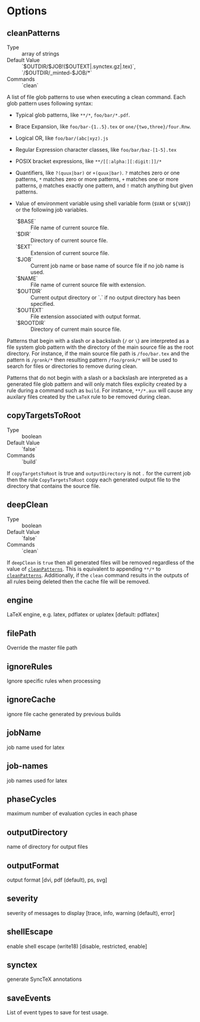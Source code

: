 # Options

## cleanPatterns

<dl>
  <dt>Type</dt>
  <dd>array of strings</dd>

  <dt>Default Value</dt>
  <dd>`$OUTDIR/$JOB!($OUTEXT|.synctex.gz|.tex)`, `/$OUTDIR/_minted-$JOB/*`</dd>

  <dt>Commands</dt>
  <dd>`clean`</dd>
</dl>

A list of file glob patterns to use when executing a clean command. Each glob
pattern uses following syntax:

- Typical glob patterns, like `**/*`, `foo/bar/*.pdf`.
- Brace Expansion, like `foo/bar-{1..5}.tex` or `one/{two,three}/four.Rnw`.
- Logical OR, like `foo/bar/(abc|xyz).js`
- Regular Expression character classes, like `foo/bar/baz-[1-5].tex`
- POSIX bracket expressions, like `**/[[:alpha:][:digit:]]/*`
- Quantifiers, like `?(quux|bar)` or `+(quux|bar)`. `?` matches zero or one
  patterns, `*` matches zero or more patterns, `+` matches one or more patterns,
  `@` matches exactly one pattern, and `!` match anything but given patterns.
- Value of environment variable using shell variable form (`$VAR` or `${VAR}`)
  or the following job variables.
  <dl>
    <dt>`$BASE`</dt>
    <dd>File name of current source file.</dd>

    <dt>`$DIR`</dt>
    <dd>Directory of current source file.</dd>

    <dt>`$EXT`</dt>
    <dd>Extension of current source file.</dd>

    <dt>`$JOB`</dt>
    <dd>Current job name or base name of source file if no job name is
    used.</dd>

    <dt>`$NAME`</dt>
    <dd>File name of current source file with extension.</dd>

    <dt>`$OUTDIR`</dt>
    <dd>Current output directory or `.` if no output directory has been
    specified.</dd>

    <dt>`$OUTEXT`</dt>
    <dd>File extension associated with output format.</dd>

    <dt>`$ROOTDIR`</dt>
    <dd>Directory of current main source file.</dd>
  </dl>

Patterns that begin with a slash or a backslash (`/` or `\`) are interpreted as
a file system glob pattern with the directory of the main source file as the
root directory. For instance, if the main source file path is `/foo/bar.tex` and
the pattern is `/gronk/*` then resulting pattern `/foo/gronk/*` will be used to
search for files or directories to remove during clean.

Patterns that do not begin with a slash or a backslash are interpreted as a
generated file glob pattern and will only match files explicity created by a
rule during a command such as `build`. For instance, `**/*.aux` will cause any
auxilary files created by the `LaTeX` rule to be removed during clean.

## copyTargetsToRoot

<dl>
  <dt>Type</dt>
  <dd>boolean</dd>

  <dt>Default Value</dt>
  <dd>`false`</dd>

  <dt>Commands</dt>
  <dd>`build`</dd>
</dl>

If `copyTargetsToRoot` is true and `outputDirectory` is not `.` for the current
job then the rule `CopyTargetsToRoot` copy each generated output file to the
directory that contains the source file.

## deepClean

<dl>
  <dt>Type</dt>
  <dd>boolean</dd>

  <dt>Default Value</dt>
  <dd>`false`</dd>

  <dt>Commands</dt>
  <dd>`clean`</dd>
</dl>

If `deepClean` is `true` then all generated files will be removed regardless of
the value of [`cleanPatterns`](#cleanPatterns). This is equivalent to appending
`**/*` to [`cleanPatterns`](#cleanPatterns). Additionally, if the `clean`
command results in the outputs of all rules being deleted then the cache file
will be removed.

## engine

LaTeX engine, e.g. latex, pdflatex or uplatex [default: pdflatex]

## filePath

Override the master file path

## ignoreRules

Ignore specific rules when processing

## ignoreCache

ignore file cache generated by previous builds

## jobName

job name used for latex

## job-names

job names used for latex

## phaseCycles

maximum number of evaluation cycles in each phase

## outputDirectory

name of directory for output files

## outputFormat

output format [dvi, pdf (default), ps, svg]

## severity

severity of messages to display [trace, info, warning (default), error]

## shellEscape

enable shell escape (write18) [disable, restricted, enable]

## synctex

generate SyncTeX annotations

## saveEvents

List of event types to save for test usage.
